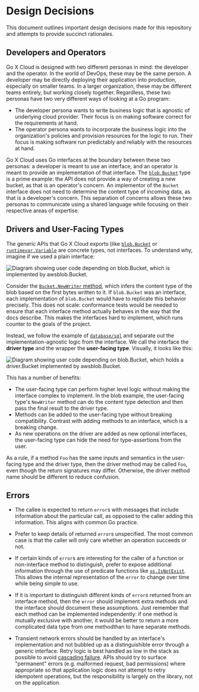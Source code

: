 # Design Decisions

This document outlines important design decisions made for this repository and
attempts to provide succinct rationales.

## Developers and Operators

Go X Cloud is designed with two different personas in mind: the developer and
the operator. In the world of DevOps, these may be the same person. A developer
may be directly deploying their application into production, especially on
smaller teams. In a larger organization, these may be different teams entirely,
but working closely together. Regardless, these two personas have two very
different ways of looking at a Go program:

- The developer persona wants to write business logic that is agnostic of
  underlying cloud provider. Their focus is on making software correct for the
  requirements at hand.
- The operator persona wants to incorporate the business logic into the
  organization's policies and provision resources for the logic to run. Their
  focus is making software run predictably and reliably with the resources at
  hand.

Go X Cloud uses Go interfaces at the boundary between these two personas: a
developer is meant to use an interface, and an operator is meant to provide an
implementation of that interface. The [`blob.Bucket`] type is a prime example:
the API does not provide a way of creating a new bucket, as that is an
operator's concern. An implementor of the `Bucket` interface does not need to
determine the content type of incoming data, as that is a developer's concern.
This separation of concerns allows these two personas to communicate using a
shared language while focusing on their respective areas of expertise.

[`blob.Bucket`]: https://godoc.org/github.com/google/go-x-cloud/blob#Bucket

## Drivers and User-Facing Types

The generic APIs that Go X Cloud exports (like [`blob.Bucket`][] or
[`runtimevar.Variable`][] are concrete types, not interfaces. To understand why,
imagine if we used a plain interface:

![Diagram showing user code depending on blob.Bucket, which is implemented by
awsblob.Bucket.](img/user-facing-type-no-driver.png)

Consider the [`Bucket.NewWriter` method][], which infers the content type of the
blob based on the first bytes written to it. If `blob.Bucket` was an interface,
each implementation of `blob.Bucket` would have to replicate this behavior
precisely. This does not scale: conformance tests would be needed to ensure that
each interface method actually behaves in the way that the docs describe. This
makes the interfaces hard to implement, which runs counter to the goals of the
project.

Instead, we follow the example of [`database/sql`][] and separate out the
implementation-agnostic logic from the interface. We call the interface the
**driver type** and the wrapper the **user-facing type**. Visually, it looks
like this:

![Diagram showing user code depending on blob.Bucket, which holds a
driver.Bucket implemented by awsblob.Bucket.](img/user-facing-type.png)

This has a number of benefits:

-  The user-facing type can perform higher level logic without making the
   interface complex to implement. In the blob example, the user-facing type's
   `NewWriter` method can do the content type detection and then pass the final
   result to the driver type.
-  Methods can be added to the user-facing type without breaking compatibility.
   Contrast with adding methods to an interface, which is a breaking change.
-  As new operations on the driver are added as new optional interfaces, the
   user-facing type can hide the need for type-assertions from the user.

As a rule, if a method `Foo` has the same inputs and semantics in the
user-facing type and the driver type, then the driver method may be called
`Foo`, even though the return signatures may differ. Otherwise, the driver
method name should be different to reduce confusion.

[`runtimevar.Variable`]: https://godoc.org/github.com/google/go-x-cloud/runtimevar#Variable
[`Bucket.NewWriter` method]: https://godoc.org/github.com/google/go-x-cloud/blob#Bucket.NewWriter
[`database/sql`]: https://godoc.org/database/sql

## Errors

-   The callee is expected to return `error`s with messages that include
    information about the particular call, as opposed to the caller adding this
    information. This aligns with common Go practice.

-   Prefer to keep details of returned `error`s unspecified. The most common
    case is that the caller will only care whether an operation succeeds or not.

-   If certain kinds of `error`s are interesting for the caller of a function or
    non-interface method to distinguish, prefer to expose additional information
    through the use of predicate functions like
    [`os.IsNotExist`](https://golang.org/pkg/os/#IsNotExist). This allows the
    internal representation of the `error` to change over time while being
    simple to use.

-   If it is important to distinguish different kinds of `error`s returned from
    an interface method, then the `error` should implement extra methods and the
    interface should document these assumptions. Just remember that each method
    can be implemented independently: if one method is mutually exclusive with
    another, it would be better to return a more complicated data type from one
    methodthan to have separate methods.

-   Transient network errors should be handled by an interface's implementation
    and not bubbled up as a distinguishible error through a generic interface.
    Retry logic is best handled as low in the stack as possible to avoid
    [cascading failure][]. APIs should try to surface "permanent" errors (e.g.
    malformed request, bad permissions) where appropriate so that application
    logic does not attempt to retry idempotent operations, but the
    responsibility is largely on the library, not on the application.

[cascading failure]: https://landing.google.com/sre/book/chapters/addressing-cascading-failures.html
